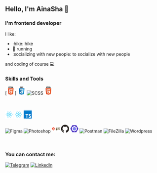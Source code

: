 ## Hello, I'm AinaSha 👋

### I'm frontend developer

I like:
- :hike: hike
- :running: running
- :socializing with new people: to socialize with new people

and coding of course :computer:

### Skills and Tools

[<img text-align="left" alt="HTML5" width="26px" src="https://raw.githubusercontent.com/github/explore/8…4ef2fca1e82350fe8e3517d3494d/topics/html/html.png" />]
<img text-align="left" alt="CSS3" width="26px" src="https://raw.githubusercontent.com/github/explore/8…7d4ef2fca1e82350fe8e3517d3494d/topics/css/css.png" />
<img text-align="left" alt="SCSS" width="26px" src="https://github.com/topics/sasshttps://github.com/topics/sass" />
<img text-align="left" alt="JavaScript" width="26px" src="https://raw.githubusercontent.com/github/explore/8…4ef2fca1e82350fe8e3517d3494d/topics/html/html.png" />

<br />
<br />

<img  alt="React" width="26px" src="	https://raw.githubusercontent.com/github/explore/8…f2fca1e82350fe8e3517d3494d/topics/react/react.png" />
<img  alt="Redux" width="26px" src="	https://raw.githubusercontent.com/github/explore/8…f2fca1e82350fe8e3517d3494d/topics/react/react.png" />
<img  alt="TypeScript" width="26px" src="https://raw.githubusercontent.com/github/explore/8…50fe8e3517d3494d/topics/typescript/typescript.png" />

<br />
<br />

<img  alt="Figma" width="26px" src="	" />
<img  alt="Photoshop" width="26px" src="	" />
<img  alt="Git" width="26px" src="https://raw.githubusercontent.com/github/explore/8…7d4ef2fca1e82350fe8e3517d3494d/topics/git/git.png" />
<img  alt="GitHub" width="26px" src="https://raw.githubusercontent.com/github/explore/8…2b95574fe4c54617/topics/github-api/github-api.png" />
<img  alt="ESLint" width="26px" src="	https://raw.githubusercontent.com/github/explore/8…fca1e82350fe8e3517d3494d/topics/eslint/eslint.png" />
<img  alt="Postman" width="26px" src="https://www.svgrepo.com/show/354202/postman-icon.svg" />
<img  alt="FileZilla" width="26px" src="https://upload.wikimedia.org/wikipedia/commons/thumb/0/01/FileZilla_logo.svg/1024px-FileZilla_logo.svg.png" />
<img  alt="Wordpress" width="26px" src="https://www.linkedin.com/in/ainagul-shabdanova-2016b0225/" />

<br />
<br />
<br />

### You can contact me: 

[<img  alt="Telegram" width="26px" src="https://upload.wikimedia.org/wikipedia/commons/thumb/8/82/Telegram_logo.svg/2048px-Telegram_logo.svg.png" />][Telegram]
[<img  alt="LinkedIn" width="26px" src="https://upload.wikimedia.org/wikipedia/commons/thumb/c/ca/LinkedIn_logo_initials.png/800px-LinkedIn_logo_initials.png" />][LinkedIn]

[Telegram]: https://t.me/Ainasha10
[LinkedIn]: https://www.linkedin.com/in/ainagul-shabdanova-2016b0225/
